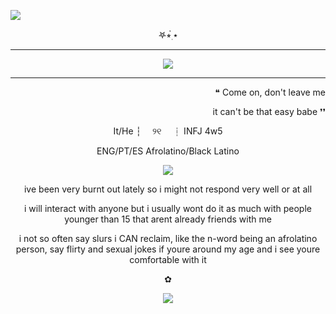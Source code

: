  ![](https://komarev.com/ghpvc/?username=Acceptmylove&style=for-the-badge&color=green&label=victims)

<p align="center">   
𖤐⭒๋࣭ ⭑
 
---

<p align="center">
<img src="https://files.catbox.moe/p2nmzq.png" /></p>

---

<p align="right">   
❝ Come on, don't leave me
 <p align="right">   
it can't be that easy babe ❜❜
  
<p align="center">
It/He  ┆  ୨୧  ┆ INFJ 4w5
 <p align="center">
  ENG/PT/ES  Afrolatino/Black Latino
<p align="center">
<img src="https://file.garden/Zd4zBrmXyXjgTATs/52bb563f.gif" /></p>

 <p align="center"> ive been very burnt out lately so i might not respond very well or at all 

 <p align="center">     
 i will interact with anyone but i usually wont do it as much with people younger than 15 that arent already friends with me

 <p align="center">    i not so often say slurs i CAN reclaim, like the n-word being an afrolatino person, say flirty and sexual jokes if youre around my age and i see youre comfortable with it

 <p align="center">    
  ✿
  
<p align="center">
<img src="https://files.catbox.moe/a9yxps.jpg" /></p>
  

